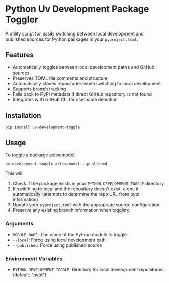 
# Python Uv Development Package Toggler

A utility script for easily switching between local development and published sources for Python packages in your `pyproject.toml`.

## Features

- Automatically toggles between local development paths and GitHub sources
- Preserves TOML file comments and structure
- Automatically clones repositories when switching to local development
- Supports branch tracking
- Falls back to PyPI metadata if direct GitHub repository is not found
- Integrates with GitHub CLI for username detection

## Installation

```shell
pip install uv-development-toggle
```

## Usage

To toggle a package [activemodel](https://github.com/iloveitaly/activemodel/):

```shell
uv-development-toggle activemodel --published
```

This will:

1. Check if the package exists in your `PYTHON_DEVELOPMENT_TOGGLE` directory
2. If switching to local and the repository doesn't exist, clone it automatically (attempts to determine the repo URL from pypi information)
3. Update your `pyproject.toml` with the appropriate source configuration
4. Preserve any existing branch information when toggling

### Arguments

- `MODULE_NAME`: The name of the Python module to toggle
- `--local`: Force using local development path
- `--published`: Force using published source

### Environment Variables

- `PYTHON_DEVELOPMENT_TOGGLE`: Directory for local development repositories (default: "pypi")
